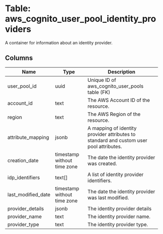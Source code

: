 
# Table: aws_cognito_user_pool_identity_providers
A container for information about an identity provider.
## Columns
| Name        | Type           | Description  |
| ------------- | ------------- | -----  |
|user_pool_id|uuid|Unique ID of aws_cognito_user_pools table (FK)|
|account_id|text|The AWS Account ID of the resource.|
|region|text|The AWS Region of the resource.|
|attribute_mapping|jsonb|A mapping of identity provider attributes to standard and custom user pool attributes.|
|creation_date|timestamp without time zone|The date the identity provider was created.|
|idp_identifiers|text[]|A list of identity provider identifiers.|
|last_modified_date|timestamp without time zone|The date the identity provider was last modified.|
|provider_details|jsonb|The identity provider details|
|provider_name|text|The identity provider name.|
|provider_type|text|The identity provider type.|
